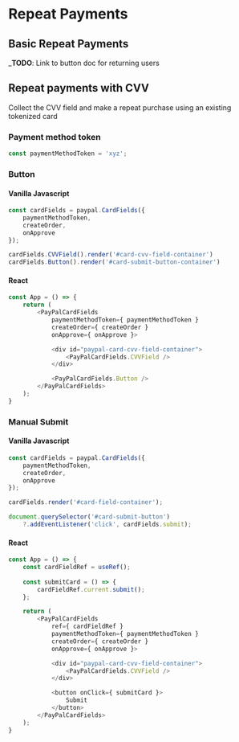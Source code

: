 # Repeat Payments

## Basic Repeat Payments

___TODO__: Link to button doc for returning users

## Repeat payments with CVV

Collect the CVV field and make a repeat purchase using an existing tokenized card

### Payment method token

```javascript
const paymentMethodToken = 'xyz';
```

### Button

#### Vanilla Javascript

```javascript
const cardFields = paypal.CardFields({
    paymentMethodToken,
    createOrder,
    onApprove
});

cardFields.CVVField().render('#card-cvv-field-container')
cardFields.Button().render('#card-submit-button-container')
```

#### React

```javascript
const App = () => {
    return (
        <PayPalCardFields
            paymentMethodToken={ paymentMethodToken }
            createOrder={ createOrder }
            onApprove={ onApprove }>

            <div id="paypal-card-cvv-field-container">
                <PayPalCardFields.CVVField />
            </div>

            <PayPalCardFields.Button />
        </PayPalCardFields>
    );
}
```

### Manual Submit

#### Vanilla Javascript

```javascript
const cardFields = paypal.CardFields({
    paymentMethodToken,
    createOrder,
    onApprove
});

cardFields.render('#card-field-container');

document.querySelector('#card-submit-button')
    ?.addEventListener('click', cardFields.submit);
```

#### React

```javascript
const App = () => {
    const cardFieldRef = useRef();
    
    const submitCard = () => {
        cardFieldRef.current.submit();
    };

    return (
        <PayPalCardFields
            ref={ cardFieldRef }
            paymentMethodToken={ paymentMethodToken }
            createOrder={ createOrder }
            onApprove={ onApprove }>

            <div id="paypal-card-cvv-field-container">
                <PayPalCardFields.CVVField />
            </div>

            <button onClick={ submitCard }>
                Submit
            </button>
        </PayPalCardFields>
    );
}
```